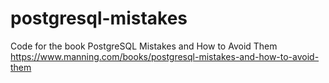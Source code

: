 # postgresql-mistakes
Code for the book PostgreSQL Mistakes and How to Avoid Them https://www.manning.com/books/postgresql-mistakes-and-how-to-avoid-them
